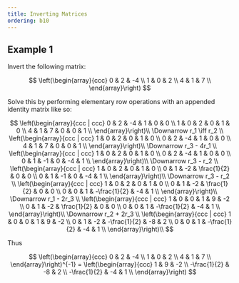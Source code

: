 ```yaml
---
title: Inverting Matrices
ordering: b10
---
```


## Example 1

Invert the following matrix:

$$
\left(\begin{array}{ccc}
0 & 2 & -4 \\
1 & 0 & 2 \\
4 & 1 & 7 \\
\end{array}\right)
$$

Solve this by performing elementary row operations with an appended identity matrix like so:

$$
\left(\begin{array}{ccc | ccc}
0 & 2 & -4 & 1 & 0 & 0 \\
1 & 0 & 2 & 0 & 1 & 0 \\
4 & 1 & 7 & 0 & 0 & 1 \\
\end{array}\right)\\
\Downarrow r_1 \iff r_2 \\
\left(\begin{array}{ccc | ccc}
1 & 0 & 2 & 0 & 1 & 0 \\
0 & 2 & -4 & 1 & 0 & 0 \\
4 & 1 & 7 & 0 & 0 & 1 \\
\end{array}\right)\\
\Downarrow r_3 - 4r_1 \\
\left(\begin{array}{ccc | ccc}
1 & 0 & 2 & 0 & 1 & 0 \\
0 & 2 & -4 & 1 & 0 & 0 \\
0 & 1 & -1 & 0 & -4 & 1 \\
\end{array}\right)\\
\Downarrow r_3 - r_2 \\
\left(\begin{array}{ccc | ccc}
1 & 0 & 2 & 0 & 1 & 0 \\
0 & 1 & -2 & \frac{1}{2} & 0 & 0 \\
0 & 1 & -1 & 0 & -4 & 1 \\
\end{array}\right)\\
\Downarrow r_3 - r_2 \\
\left(\begin{array}{ccc | ccc}
1 & 0 & 2 & 0 & 1 & 0 \\
0 & 1 & -2 & \frac{1}{2} & 0 & 0 \\
0 & 0 & 1 & -\frac{1}{2} & -4 & 1 \\
\end{array}\right)\\
\Downarrow r_1 - 2r_3 \\
\left(\begin{array}{ccc | ccc}
1 & 0 & 0 & 1 & 9 & -2 \\
0 & 1 & -2 & \frac{1}{2} & 0 & 0 \\
0 & 0 & 1 & -\frac{1}{2} & -4 & 1 \\
\end{array}\right)\\
\Downarrow r_2 + 2r_3 \\
\left(\begin{array}{ccc | ccc}
1 & 0 & 0 & 1 & 9 & -2 \\
0 & 1 & -2 & -\frac{1}{2} & -8 & 2 \\
0 & 0 & 1 & -\frac{1}{2} & -4 & 1 \\
\end{array}\right)\\
$$

Thus

$$
\left(\begin{array}{ccc}
0 & 2 & -4 \\
1 & 0 & 2 \\
4 & 1 & 7 \\
\end{array}\right)^{-1} =
\left(\begin{array}{ccc}
1 & 9 & -2 \\
-\frac{1}{2} & -8 & 2 \\
-\frac{1}{2} & -4 & 1 \\
\end{array}\right)
$$
